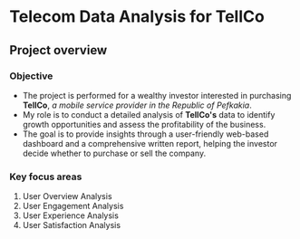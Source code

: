 # Telecom Data Analysis for TellCo

## Project overview

### Objective

- The project is performed for a wealthy investor interested in purchasing **TellCo**, *a mobile service provider in the Republic of Pefkakia*.
- My role is to conduct a detailed analysis of **TellCo's** data to identify growth opportunities and assess the profitability of the business.
- The goal is to provide insights through a user-friendly web-based dashboard and a comprehensive written report, helping the investor decide whether to purchase or sell the company.

### Key focus areas

1. User Overview Analysis
2. User Engagement Analysis
3. User Experience Analysis
4. User Satisfaction Analysis
